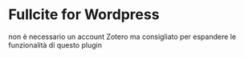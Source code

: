 # Fullcite for Wordpress
non è necessario un account Zotero ma consigliato per espandere le funzionalità di questo plugin

